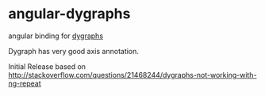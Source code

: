 angular-dygraphs
================

angular binding for <a href="http://dygraphs.com/">dygraphs</a>

Dygraph has very good axis annotation. 

Initial Release based on
<a href="http://stackoverflow.com/questions/21468244/dygraphs-not-working-with-ng-repeat">
http://stackoverflow.com/questions/21468244/dygraphs-not-working-with-ng-repeat</a>
